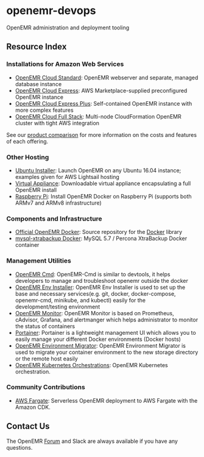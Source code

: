 # openemr-devops
OpenEMR administration and deployment tooling

## Resource Index

### Installations for Amazon Web Services

* [OpenEMR Cloud Standard](packages/standard): OpenEMR webserver and separate, managed database instance
* [OpenEMR Cloud Express](packages/express): AWS Marketplace-supplied preconfigured OpenEMR instance
* [OpenEMR Cloud Express Plus](packages/express_plus): Self-contained OpenEMR instance with more complex features
* [OpenEMR Cloud Full Stack](packages/full_stack): Multi-node CloudFormation OpenEMR cluster with tight AWS integration

See our [product comparison](https://www.open-emr.org/wiki/index.php/AWS_Cloud_Packages_Comparison) for more information on the costs and features of each offering. 

### Other Hosting

* [Ubuntu Installer](packages/lightsail): Launch OpenEMR on any Ubuntu 16.04 instance; examples given for AWS Lightsail hosting
* [Virtual Appliance](packages/appliance): Downloadable virtual appliance encapsulating a full OpenEMR install
* [Raspberry Pi](raspberrypi): Install OpenEMR Docker on Raspberry Pi (supports both ARMv7 and ARMv8 infrastructure)

### Components and Infrastructure

* [Official OpenEMR Docker](docker/openemr): Source repository for the [Docker](https://hub.docker.com/r/openemr/openemr/) library
* [mysql-xtrabackup Docker](docker/mysql-xtrabackup): MySQL 5.7 / Percona XtraBackup Docker container  

### Management Utilities

* [OpenEMR Cmd](utilities/openemr-cmd): OpenEMR-Cmd is similar to devtools, it helps developers to manage and troubleshoot openemr outside the docker
* [OpenEMR Env Installer](utilities/openemr-env-installer): OpenEMR Env Installer is used to set up the base and necessary services(e.g. git, docker, docker-compose, openemr-cmd, minikube, and kubectl) easily for the development/testing environment
* [OpenEMR Monitor](utilities/openemr-monitor): OpenEMR Monitor is based on Prometheus, cAdvisor, Grafana, and alertmanger which helps administrator to monitor the status of containers
* [Portainer](utilities/portainer): Portainer is a lightweight management UI which allows you to easily manage your different Docker environments (Docker hosts)
* [OpenEMR Environment Migrator](utilities/openemr-env-migrator): OpenEMR Environment Migrator is used to migrate your container environment to the new storage directory or the remote host easily
* [OpenEMR Kubernetes Orchestrations](kubernetes):  OpenEMR Kubernetes orchestration.

### Community Contributions

 * [AWS Fargate](https://github.com/aws-samples/host-openemr-on-aws-fargate): Serverless OpenEMR deployment to AWS Fargate with the Amazon CDK.

## Contact Us
The OpenEMR [Forum](https://community.open-emr.org/) and Slack are always available if you have any questions.
